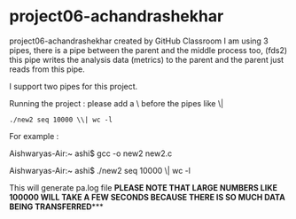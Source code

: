 # project06-achandrashekhar
project06-achandrashekhar created by GitHub Classroom
I am using 3 pipes, there is a pipe between the parent and the middle process too, (fds2) this pipe writes the analysis data (metrics) to the parent and the parent just reads from this pipe.

I support two pipes for this project.


Running the project :
please add a \ before the pipes like \\|

`./new2 seq 10000 \\| wc -l`

For example : 


Aishwaryas-Air:~ ashi$ gcc -o new2 new2.c


Aishwaryas-Air:~ ashi$ ./new2 seq 10000 \\| wc -l

This will generate pa.log file
**PLEASE NOTE THAT LARGE NUMBERS LIKE 100000 WILL TAKE A FEW SECONDS BECAUSE THERE IS SO MUCH DATA BEING TRANSFERRED***** 
